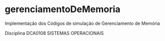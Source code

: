 # gerenciamentoDeMemoria
Implementação dos Códigos de simulação de Gerenciamento de Memória

Disciplina DCA0108 SISTEMAS OPERACIONAIS
